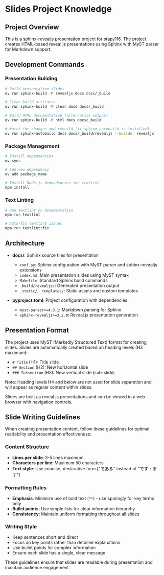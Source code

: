 # Slides Project Knowledge

## Project Overview

This is a sphinx-revealjs presentation project for stapy116. The project creates HTML-based reveal.js presentations using Sphinx with MyST parser for Markdown support.

## Development Commands

### Presentation Building
```bash
# Build presentation slides
uv run sphinx-build -M revealjs docs docs/_build

# Clean build artifacts
uv run sphinx-build -M clean docs docs/_build

# Build HTML documentation (alternative output)
uv run sphinx-build -M html docs docs/_build

# Watch for changes and rebuild (if sphinx-autobuild is installed)
uv run sphinx-autobuild docs docs/_build/revealjs --builder revealjs
```

### Package Management
```bash
# Install dependencies
uv sync

# Add new dependency
uv add package_name

# Install Node.js dependencies for textlint
npm install
```

### Text Linting
```bash
# Run textlint on documentation
npm run textlint

# Auto-fix textlint issues
npm run textlint:fix
```

## Architecture

- **docs/**: Sphinx source files for presentation
  - `conf.py`: Sphinx configuration with MyST parser and sphinx-revealjs extensions
  - `index.md`: Main presentation slides using MyST syntax
  - `Makefile`: Standard Sphinx build commands
  - `_build/revealjs/`: Generated presentation output
  - `_static/`, `_templates/`: Static assets and custom templates

- **pyproject.toml**: Project configuration with dependencies:
  - `myst-parser>=4.0.1`: Markdown parsing for Sphinx
  - `sphinx-revealjs>=3.2.0`: Reveal.js presentation generation

## Presentation Format

The project uses MyST (Markedly Structured Text) format for creating slides. Slides are automatically created based on heading levels (H3 maximum):

- `# Title` (H1): Title slide
- `## Section` (H2): New horizontal slide
- `### Subsection` (H3): New vertical slide (sub-slide)

Note: Heading levels H4 and below are not used for slide separation and will appear as regular content within slides.

Slides are built as reveal.js presentations and can be viewed in a web browser with navigation controls.

## Slide Writing Guidelines

When creating presentation content, follow these guidelines for optimal readability and presentation effectiveness:

### Content Structure
- **Lines per slide**: 3-5 lines maximum
- **Characters per line**: Maximum 50 characters
- **Text style**: Use concise, declarative form ("である" instead of "です・ます")

### Formatting Rules
- **Emphasis**: Minimize use of bold text (`**`) - use sparingly for key terms only
- **Bullet points**: Use simple lists for clear information hierarchy
- **Consistency**: Maintain uniform formatting throughout all slides

### Writing Style
- Keep sentences short and direct
- Focus on key points rather than detailed explanations
- Use bullet points for complex information
- Ensure each slide has a single, clear message

These guidelines ensure that slides are readable during presentation and maintain audience engagement.